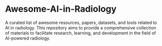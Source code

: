 # Awesome-AI-in-Radiology
A curated list of awesome resources, papers, datasets, and tools related to AI in radiology. This repository aims to provide a comprehensive collection of materials to facilitate research, learning, and development in the field of AI-powered radiology.
